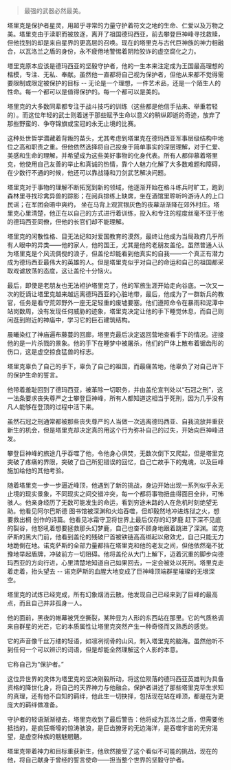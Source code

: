 > 最强的武器必然最美。



塔里克是保护者星灵，用超乎寻常的力量守护着符文之地的生命、仁爱以及万物之美。塔里克由于渎职而被放逐，离开了祖国德玛西亚，前去攀登巨神峰寻找救赎，但他找到的却是来自星界的更高层的召唤。现在的塔里克与古代巨神族的神力相融合，以瓦洛兰之盾的身份，永不疲倦地警惕着阴险狡诈的虚空腐化之力。

塔里克原本应该是德玛西亚的坚毅守护者，他的一生本来注定成为王国最高理想的楷模，专注、无私、奉献。虽然他一直都将自己视为保护者，但他从来都不觉得需要限制或限定被保护的目标 -- 无论是一个理想，一件艺术品，还是一个陌生人的性命。每一个都可以是值得保护的。每一个都可以是美的。

塔里克的大多数同辈都专注于战斗技巧的训练（这些都是他信手拈来、举重若轻的）。而这位年轻的武士则着迷于那些赋予生命以意义的稍纵即逝的奇迹，放弃了那些野蛮的、争夺锦旗或宝冠的永无止境的比赛。

这种处世哲学潜藏着背叛的苗头，尤其考虑到塔里克在德玛西亚军事层级结构中地位之高和职责之重。但他依然选择将自己投身于简单事实的深层理解，对于仁爱、美感和生命的理解，并希望成为这些美好事物的化身代表。所有人都仰慕着塔里克，他使用自己友善的举止和真诚的热情，靠个人魅力化解了大多数难题和障碍，在少数行不通的时候，他还可以靠战锤和刀剑武艺解决问题。

塔里克对于事物的理解不断拓宽到新的领域，他逐渐开始在格斗练兵时旷工，跑到森林里寻找珍禽异兽的踪影；在阅兵排练上缺席，坐在酒馆里聆听吟游诗人的上口民谣；在军团会晤中爽约， 坐在马背上观赏银灰色的夜幕渐渐降在郊外村庄。塔里克心里清楚，他正在以自己的方式进行着训练，投入和专注的程度丝毫不亚于他的德玛西亚同僚，但他的长官们却不能理解。

塔里克的闲散性格、目无法纪和对爱国教育的漠然，最终让他成为当局政府几乎所有人眼中的异类——他的家人，他的国王，尤其是他的老朋友盖伦。虽然普通人认为塔里克是个风流倜傥的浪子，但盖伦却能看到他真实的自我——一个真正有潜力成为德玛西亚最伟大的英雄的人。但是塔里克似乎对自己的命运和自己的祖国都采取戏谑放荡的态度，这让盖伦十分恼火。

最后，即使是老朋友也无法袒护塔里克了，他的军旅生涯开始走向谷底。一次又一次的贬谪让塔里克越来越远离德玛西亚的心脏地带，最后，他成为了一群新兵的教官，任务是看守荒郊野外一座无足轻重的废墟要塞。他们遵照命令在暴雨和泥潭中站岗数周，没有发现任何威胁的迹象，塔里克决定让他的手下睡觉休息，而自己则闲逛到附近的神庙中，学习它的巨石建筑结构。

晨曦染红了神庙遍布藤蔓的回廊，塔里克最后决定返回营地查看手下的情况。迎接他的是一片杀戮的景象。他的手下在睡梦中被屠杀，他们的尸体上散布着锯齿形的伤口，这是虚空掠食猛兽的标志。

塔里克辜负了自己的手下，辜负了自己的祖国，而最痛苦地，他辜负了对自己许下的保护生命的誓言。

他带着羞耻回到了德玛西亚，被革除一切职务，并由盖伦宣判处以“石冠之刑”，这一法条要求丧失尊严之士攀登巨神峰，所有人都知道这相当于死刑，因为几乎没有凡人能够在登顶的过程中活下来。

虽然石冠之刑通常都被那些丧失尊严的人当做一次逃离德玛西亚、自我流放并重获新生的机会，但是塔里克却决定真的用这个行为弥补自己的过失，开始向巨神峰进发。

攀登巨神峰的旅途几乎吞噬了他，令他身心俱焚，无数次倒下又爬起，但是塔里克突破了疼痛的界限，突破了自己所犯错误的回忆，自己亡故手下的鬼魂，以及巨峰施加给他的其他考验。

随着塔里克一步一步逼近峰顶，他遇到了新的挑战，身边开始出现一系列似乎永无止境的现实景象，不同现实之间交错冲突，每一个都将事物扭曲得面目全非，可怖骇人。他亲身经历了无数可能发生的命运，看到穷途末路的人在危机时刻绝望无助。他看见阿尔巴斯德 图书馆被深渊和火焰吞噬，但却毅然地冲进炼狱之火，想要救出桐 创作的诗篇。他看见冰霜守卫将世界上最后仅存的幻梦鹿 赶下深不见底的裂谷，他怒吼着想要拯救那头幻梦鹿，自己也奋不顾身地跟着跳进了深渊。诺克萨斯的黑大门前，他看到盖伦的残破尸首被铁链高高绑起以儆效尤，自己只能无力地跪倒在地。诺克萨斯的全部力量都挡在塔里克和他的老友之间，但他依然毫不犹豫地举起盾牌，冲破前方一切阻碍。他将盖伦从大门上解下，迈着沉重的脚步向德玛西亚的方向行进，心里清楚地知道自己如果回去，一定会被处以死刑。塔里克走着走着，抬头望去 -- 诺克萨斯的血腥大地变成了巨神峰顶端群星璀璨的无垠深空。

塔里克的试炼已经完成，所有幻象烟消云散。他发现自己已经来到了巨峰的最高点，而且自己并非孤身一人。

他的面前，黑夜的帷幕被凭空撕裂，某种显为人形的东西站在那里。它的气质格调来自群星的光芒，它的本质属性让塔里克突然产生一种奇怪而又熟悉的感觉。

它的声音像千丝万缕的轻语，如凛冽彻骨的山风，刺入塔里克的脑海。虽然他听不到任何一个可以辨识的词语，但是却能全然理解这个人影的本意。

它称自己为“保护者。”

这位异世界的灵体为塔里克的坚决刚毅所动，将这位陨落的德玛西亚英雄判为具备资格的降世化身，将自己的天界神力与他融合。保护者讲述了那些塔里克毕生求知的真理，还有他不自知的羁绊，他此生一切抉择，包括现在站在峰顶，都是在为更庞大的羁绊做准备。

守护者的轻语渐渐褪去，塔里克收到了最后警告：他将成为瓦洛兰之盾，但需要他抵挡的，是疯狂嘶嚎的惊涛骇浪，是巨齿獠牙的无边海洋，是吞噬宇宙的无穷渴望，是虚空种族的魑魅魍魉。

塔里克带着神力和目标重获新生，他欣然接受了这个看似不可能的挑战，现在的他，将自己献身于曾经的誓言使命——担当整个世界的坚毅守护者。

